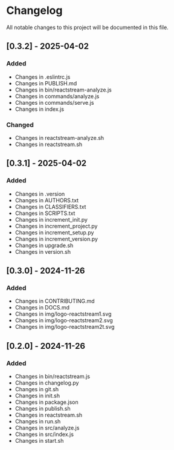 # Changelog

All notable changes to this project will be documented in this file.

## [0.3.2] - 2025-04-02

### Added
- Changes in .eslintrc.js
- Changes in PUBLISH.md
- Changes in bin/reactstream-analyze.js
- Changes in commands/analyze.js
- Changes in commands/serve.js
- Changes in index.js

### Changed
- Changes in reactstream-analyze.sh
- Changes in reactstream.sh

## [0.3.1] - 2025-04-02

### Added
- Changes in .version
- Changes in AUTHORS.txt
- Changes in CLASSIFIERS.txt
- Changes in SCRIPTS.txt
- Changes in increment_init.py
- Changes in increment_project.py
- Changes in increment_setup.py
- Changes in increment_version.py
- Changes in upgrade.sh
- Changes in version.sh

## [0.3.0] - 2024-11-26

### Added
- Changes in CONTRIBUTING.md
- Changes in DOCS.md
- Changes in img/logo-reactstream1.svg
- Changes in img/logo-reactstream2.svg
- Changes in img/logo-reactstream2t.svg

## [0.2.0] - 2024-11-26

### Added
- Changes in bin/reactstream.js
- Changes in changelog.py
- Changes in git.sh
- Changes in init.sh
- Changes in package.json
- Changes in publish.sh
- Changes in reactstream.sh
- Changes in run.sh
- Changes in src/analyze.js
- Changes in src/index.js
- Changes in start.sh

